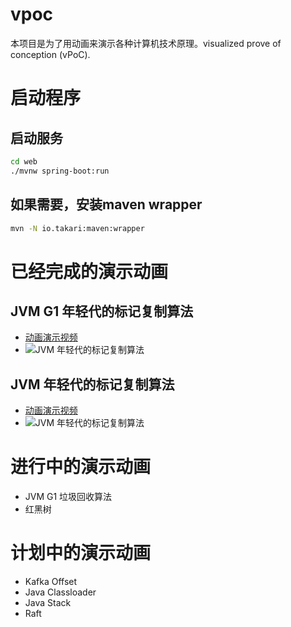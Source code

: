 # vpoc
本项目是为了用动画来演示各种计算机技术原理。visualized prove of conception (vPoC). 

# 启动程序
## 启动服务
```bash
cd web
./mvnw spring-boot:run
```

## 如果需要，安装maven wrapper
```bash
mvn -N io.takari:maven:wrapper
```
# 已经完成的演示动画
## JVM G1 年轻代的标记复制算法 

* [动画演示视频](https://www.ixigua.com/i6840394661685625357/)
* ![JVM 年轻代的标记复制算法](https://github.com/visualizit/vpoc/blob/master/snapshot/g1_young.png)

## JVM 年轻代的标记复制算法 

* [动画演示视频](https://www.ixigua.com/pseries/6835238917629805067_6834743668876771843/)
* ![JVM 年轻代的标记复制算法](https://github.com/visualizit/vpoc/blob/master/snapshot/jvm_young_gc.png)


# 进行中的演示动画
* JVM G1 垃圾回收算法
* 红黑树

# 计划中的演示动画
* Kafka Offset
* Java Classloader
* Java Stack
* Raft